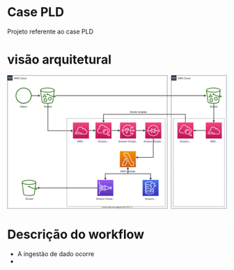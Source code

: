# Case PLD
Projeto referente ao case PLD

# visão arquitetural
![Arquitetura utilizada](images/case_pld.svg)

# Descrição do workflow
- A ingestão de dado ocorre
- 
